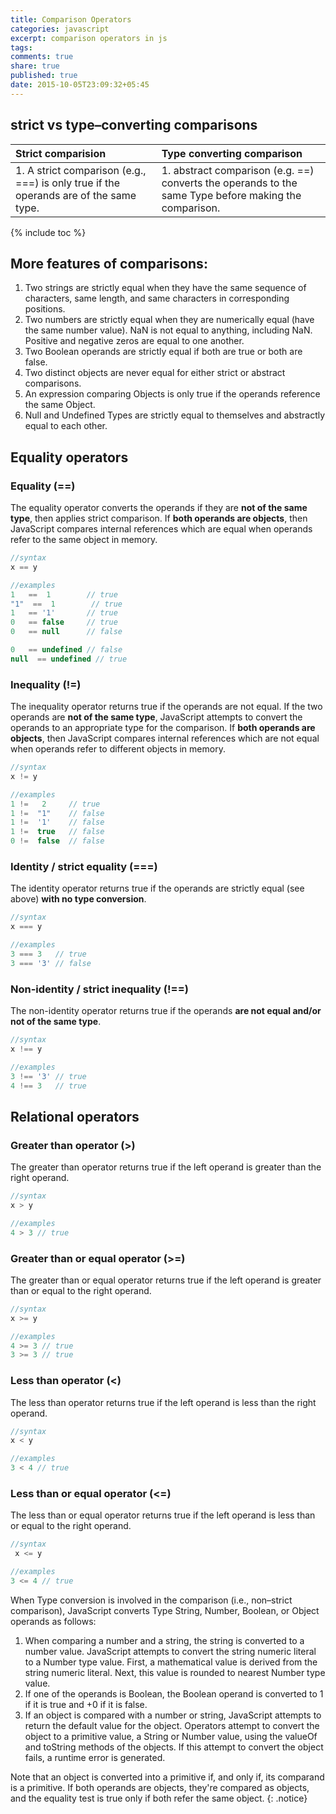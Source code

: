 ```yaml
---
title: Comparison Operators
categories: javascript
excerpt: comparison operators in js
tags:
comments: true
share: true
published: true
date: 2015-10-05T23:09:32+05:45
---
```

## strict vs type–converting comparisons

| Strict comparision | Type converting comparison |
|:------------- |:------------------------------------- |
| 1. A strict comparison (e.g., ===) is only true if the operands are of the same type.	| 1. abstract comparison (e.g. ==) converts the operands to the same Type before making the comparison.	|

{% include toc %}

## More features of comparisons:

1. Two strings are strictly equal when they have the same sequence of characters, same length, and same characters in corresponding positions.
2. Two numbers are strictly equal when they are numerically equal (have the same number value). NaN is not equal to anything, including NaN. Positive and negative zeros are equal to one another.
3. Two Boolean operands are strictly equal if both are true or both are false.
4. Two distinct objects are never equal for either strict or abstract comparisons.
5. An expression comparing Objects is only true if the operands reference the same Object.
6. Null and Undefined Types are strictly equal to themselves and abstractly equal to each other.

## Equality operators

### Equality (==)

The equality operator converts the operands if they are **not of the same type**, then applies strict comparison. If **both operands are objects**, then JavaScript compares internal references which are equal when operands refer to the same object in memory.

```javascript
//syntax
x == y
```

```javascript
//examples
1   ==  1        // true
"1"  ==  1        // true
1   == '1'       // true
0   == false     // true
0   == null      // false

0   == undefined // false
null  == undefined // true
```

### Inequality (!=)

The inequality operator returns true if the operands are not equal. If the two operands are **not of the same type**, JavaScript attempts to convert the operands to an appropriate type for the comparison. If **both operands are objects**, then JavaScript compares internal references which are not equal when operands refer to different objects in memory.

```javascript
//syntax
x != y
```

```javascript
//examples
1 !=   2     // true
1 !=  "1"    // false
1 !=  '1'    // false
1 !=  true   // false
0 !=  false  // false
```

### Identity / strict equality (===)

The identity operator returns true if the operands are strictly equal (see above) **with no type conversion**.

```javascript
//syntax
x === y
```

```javascript
//examples
3 === 3   // true
3 === '3' // false
```

### Non-identity / strict inequality (!==)

The non-identity operator returns true if the operands **are not equal and/or not of the same type**.

```javascript
//syntax
x !== y
```

```javascript
//examples
3 !== '3' // true
4 !== 3   // true
```

## Relational operators

### Greater than operator (>)

The greater than operator returns true if the left operand is greater than the right operand.

```javascript
//syntax
x > y
```

```javascript
//examples
4 > 3 // true
```

### Greater than or equal operator (>=)

The greater than or equal operator returns true if the left operand is greater than or equal to the right operand.

```javascript
//syntax
x >= y
```

```javascript
//examples
4 >= 3 // true
3 >= 3 // true
```


### Less than operator (<)

The less than operator returns true if the left operand is less than the right operand.

```javascript
//syntax
x < y
```

```javascript
//examples
3 < 4 // true
```


### Less than or equal operator (<=)

The less than or equal operator returns true if the left operand is less than or equal to the right operand.

```javascript
//syntax
 x <= y
```

```javascript
//examples
3 <= 4 // true
```

When Type conversion is involved in the comparison (i.e., non–strict comparison), JavaScript converts Type String, Number, Boolean, or Object operands as follows:

1. When comparing a number and a string, the string is converted to a number value. JavaScript attempts to convert the string numeric literal to a Number type value. First, a mathematical value is derived from the string numeric literal. Next, this value is rounded to nearest Number type value.
2. If one of the operands is Boolean, the Boolean operand is converted to 1 if it is true and +0 if it is false.
3. If an object is compared with a number or string, JavaScript attempts to return the default value for the object. Operators attempt to convert the object to a primitive value, a String or Number value, using the valueOf and toString methods of the objects. If this attempt to convert the object fails, a runtime error is generated.

Note that an object is converted into a primitive if, and only if, its comparand is a primitive. If both operands are objects, they're compared as objects, and the equality test is true only if both refer the same object.
{: .notice}